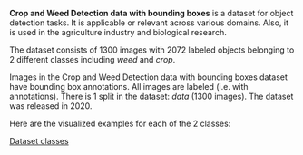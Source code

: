 **Crop and Weed Detection data with bounding boxes** is a dataset for object detection tasks. It is applicable or relevant across various domains. Also, it is used in the agriculture industry and biological research. 

The dataset consists of 1300 images with 2072 labeled objects belonging to 2 different classes including *weed* and *crop*.

Images in the Crop and Weed Detection data with bounding boxes dataset have bounding box annotations. All images are labeled (i.e. with annotations). There is 1 split in the dataset: *data* (1300 images). The dataset was released in 2020.

Here are the visualized examples for each of the 2 classes:

[Dataset classes](https://github.com/dataset-ninja/crop-weed-detection/raw/main/visualizations/classes_preview.webm)
